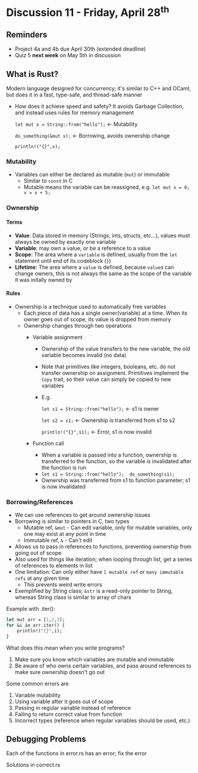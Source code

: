 # Discussion 11 - Friday, April 28<sup>th</sup>

## Reminders
* Project 4a and 4b due April 30th (extended deadline)
* Quiz 5 **next week** on May 5th in discussion

## What is Rust? 

Modern language designed for concurrency; it's similar to C++ and OCaml, but does it in a fast, type-safe, and thread-safe manner
* How does it achieve speed and safety? It avoids Garbage Collection, and instead uses rules for memory management 

	`let mut x = String::from("hello");` &lt;- Mutability

	`do_something(&mut x);` &lt;- Borrowing, avoids ownership change

	`println!("{}",x);`

### Mutability

* Variables can either be declared as mutable (`mut`) or immutable
    * Similar to `const` in C
    * Mutable means the variable can be reassigned, e.g. `let mut x = 0; x = x + 5;`

### Ownership

#### Terms

* **Value**: Data stored in memory (Strings, ints, structs, etc...), values must always be owned by exactly one variable
* **Variable**: may own a value, or be a reference to a value
* **Scope**: The area where a `variable` is defined, usually from the `let` statement until end of its codeblock (`}`)
* **Lifetime**: The area where a `value` is defined, because `value`s can change owners, this is not always the same as the scope of the variable it was initally owned by


#### Rules

* Ownership is a technique used to automatically free variables
    * Each piece of data has a single owner(variable) at a time. When its owner goes out of scope, its value is dropped from memory
    * Ownership changes through two operations
        * Variable assignment
            * Ownership of the value transfers to the new variable, the old variable becomes invalid (no data)
            * Note that primitives like integers, booleans, etc. do not transfer ownership on assignment. Primitives implement the `Copy` trait, so their value can simply be copied to new variables
            * E.g. 
    
    			`let s1 = String::from("hello");` &lt;- s1 is owner
    
    			`let s2 = s1;` &lt;- Ownership is transferred from s1 to s2
    
    			`println!("{}",s1);` &lt;- Error, s1 is now invalid
    
        * Function call
            * When a variable is passed into a function, ownership is transferred to the function, so the variable is invalidated after the function is run
            * `let s1 = String::from("hello"); 	do_something(s1);`
            * Ownership was transferred from s1 to function parameter; s1 is now invalidated
     
### Borrowing/References

* We can use references to get around ownership issues
* Borrowing is similar to pointers in C, two types
    * Mutable ref, `&mut` - Can edit variable, only for mutable variables, only one may exist at any point in time
    * Immutable ref, `&` - Can't edit
* Allows us to pass in references to functions, preventing ownership from going out of scope
* Also used for things like iteration; when looping through list, get a series of references to elements in list
* One limitation: Can only either have `1 mutable ref` or `many immutable refs` at any given time
    * This prevents weird write errors
* Exemplified by String class; `&str` is a read-only pointer to String, whereas String class is similar to array of chars

Example with .iter(): 

```ocaml
let mut arr = [1,2,3];
for &i in arr.iter() {
	println!("{}",i);
}
```

    

What does this mean when you write programs? 


1. Make sure you know which variables are mutable and immutable
2. Be aware of who owns certain variables, and pass around references to make sure ownership doesn't go out

Some common errors are


1. Variable mutability
2. Using variable after it goes out of scope
3. Passing in regular variable instead of reference
4. Failing to return correct value from function
5. Incorrect types (reference when regular variables should be used, etc.)

## Debugging Problems 

Each of the functions in error.rs has an error; fix the error

Solutions in correct.rs

